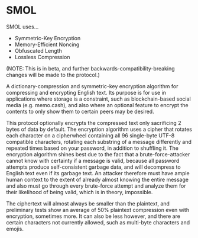# SMOL

SMOL uses...
- Symmetric-Key Encryption
- Memory-Efficient Noncing
- Obfuscated Length
- Lossless Compression

(NOTE: This is in beta, and further backwards-compatibility-breaking changes will be made to the protocol.)

A dictionary-compression and symmetric-key encryption algorithm for compressing and encrypting English text. Its purpose is for use in applications where storage is a constraint, such as blockchain-based social media (e.g. memo.cash), and also where an optional feature to encrypt the contents to only show them to certain peers may be desired.

This protocol optionally encrypts the compressed text only sacrificing 2 bytes of data by default. The encryption algorithm uses a cipher that rotates each character on a cipherwheel containing all 96 single-byte UTF-8 compatible characters, rotating each substring of a message differently and repeated times based on your password, in addition to shuffling it. The encryption algorithm shines best due to the fact that a brute-force-attacker cannot know with certainty if a message is valid, because all password attempts produce self-consistent garbage data, and will decompress to English text even if its garbage text. An attacker therefore must have ample human context to the extent of already almost knowing the entire message and also must go through every brute-force attempt and analyze them for their likelihood of being valid, which is in theory, impossible.

The ciphertext will almost always be smaller than the plaintext, and preliminary tests show an average of 50% plaintext compression even with encryption, sometimes more. It can also be less however, and there are certain characters not currently allowed, such as multi-byte characters and emojis.
